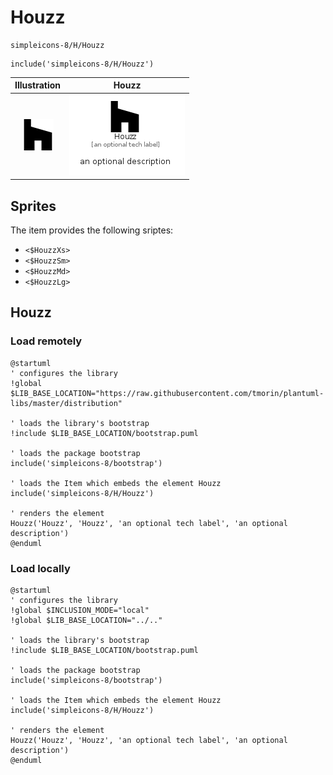 # Houzz


```text
simpleicons-8/H/Houzz
```

```text
include('simpleicons-8/H/Houzz')
```



| Illustration | Houzz |
| :---: | :---: |
| ![illustration for Illustration](../../simpleicons-8/H/Houzz.png) | ![illustration for Houzz](../../simpleicons-8/H/Houzz.Local.png) |



## Sprites
The item provides the following sriptes:

- `<$HouzzXs>`
- `<$HouzzSm>`
- `<$HouzzMd>`
- `<$HouzzLg>`





## Houzz

### Load remotely
```plantuml
@startuml
' configures the library
!global $LIB_BASE_LOCATION="https://raw.githubusercontent.com/tmorin/plantuml-libs/master/distribution"

' loads the library's bootstrap
!include $LIB_BASE_LOCATION/bootstrap.puml

' loads the package bootstrap
include('simpleicons-8/bootstrap')

' loads the Item which embeds the element Houzz
include('simpleicons-8/H/Houzz')

' renders the element
Houzz('Houzz', 'Houzz', 'an optional tech label', 'an optional description')
@enduml
```

### Load locally
```plantuml
@startuml
' configures the library
!global $INCLUSION_MODE="local"
!global $LIB_BASE_LOCATION="../.."

' loads the library's bootstrap
!include $LIB_BASE_LOCATION/bootstrap.puml

' loads the package bootstrap
include('simpleicons-8/bootstrap')

' loads the Item which embeds the element Houzz
include('simpleicons-8/H/Houzz')

' renders the element
Houzz('Houzz', 'Houzz', 'an optional tech label', 'an optional description')
@enduml
```

